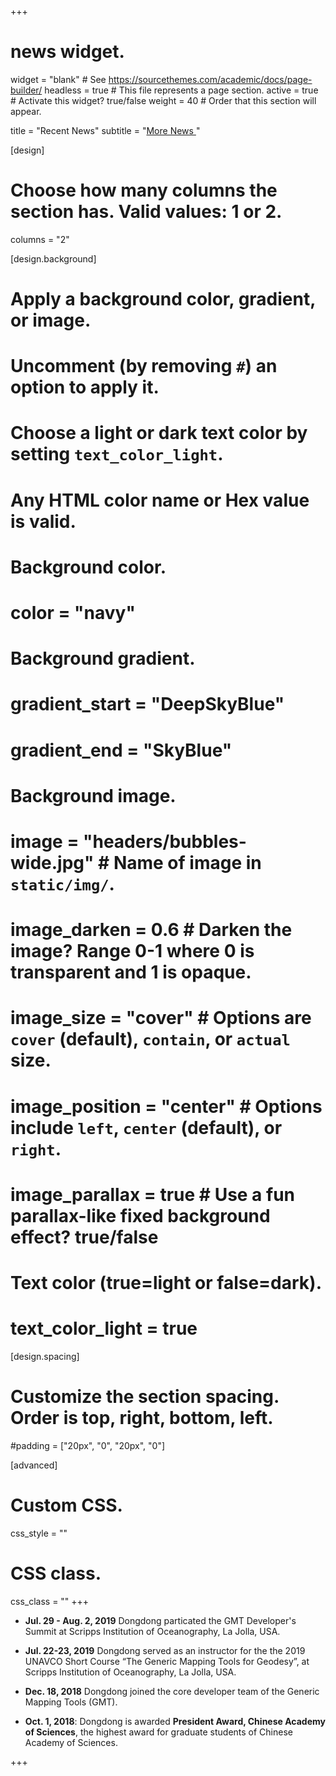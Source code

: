 +++
# news widget.
widget = "blank"  # See https://sourcethemes.com/academic/docs/page-builder/
headless = true  # This file represents a page section.
active = true  # Activate this widget? true/false
weight = 40  # Order that this section will appear.

title = "Recent News"
subtitle = "[More News <i class='fa fa-angle-double-right'></i>](/~tiandong/news)"

[design]
  # Choose how many columns the section has. Valid values: 1 or 2.
  columns = "2"

[design.background]
  # Apply a background color, gradient, or image.
  #   Uncomment (by removing `#`) an option to apply it.
  #   Choose a light or dark text color by setting `text_color_light`.
  #   Any HTML color name or Hex value is valid.

  # Background color.
  # color = "navy"

  # Background gradient.
  # gradient_start = "DeepSkyBlue"
  # gradient_end = "SkyBlue"

  # Background image.
  # image = "headers/bubbles-wide.jpg"  # Name of image in `static/img/`.
  # image_darken = 0.6  # Darken the image? Range 0-1 where 0 is transparent and 1 is opaque.
  # image_size = "cover"  #  Options are `cover` (default), `contain`, or `actual` size.
  # image_position = "center"  # Options include `left`, `center` (default), or `right`.
  # image_parallax = true  # Use a fun parallax-like fixed background effect? true/false

  # Text color (true=light or false=dark).
  # text_color_light = true

[design.spacing]
  # Customize the section spacing. Order is top, right, bottom, left.
  #padding = ["20px", "0", "20px", "0"]

[advanced]
 # Custom CSS.
 css_style = ""

 # CSS class.
 css_class = ""
+++

-   **Jul. 29 - Aug. 2, 2019**
    Dongdong particated the GMT Developer's Summit at Scripps Institution of
    Oceanography, La Jolla, USA.

-   **Jul. 22-23, 2019**
    Dongdong served as an instructor for the the 2019 UNAVCO Short Course
    “The Generic Mapping Tools for Geodesy”, at Scripps Institution of Oceanography,
    La Jolla, USA.

-   **Dec. 18, 2018**
    Dongdong joined the core developer team of the Generic Mapping Tools (GMT).

-   **Oct. 1, 2018**:
    Dongdong is awarded **President Award, Chinese Academy of Sciences**,
    the highest award for graduate students of Chinese Academy of Sciences.

+++

